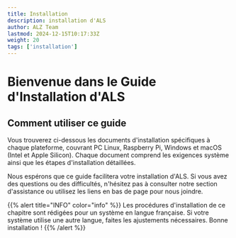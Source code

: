 ```yaml
---
title: Installation
description: installation d'ALS
author: ALZ Team
lastmod: 2024-12-15T10:17:33Z
weight: 20
tags: ['installation']
---
```


# Bienvenue dans le Guide d'Installation d'ALS

## Comment utiliser ce guide
Vous trouverez ci-dessous les documents d'installation spécifiques à chaque plateforme, couvrant PC Linux, Raspberry Pi, 
Windows et macOS (Intel et Apple Silicon). Chaque document comprend les exigences système ainsi que les étapes 
d'installation détaillées.

Nous espérons que ce guide facilitera votre installation d'ALS. Si vous avez des questions ou des difficultés,
n'hésitez pas à consulter notre section d'assistance ou utilisez les liens en bas de page pour nous joindre.


{{% alert title="INFO" color="info" %}}
Les procédures d'installation de ce chapitre sont rédigées pour un système en langue française. Si votre système
utilise une autre langue, faites les ajustements nécessaires. Bonne installation !
{{% /alert %}}
